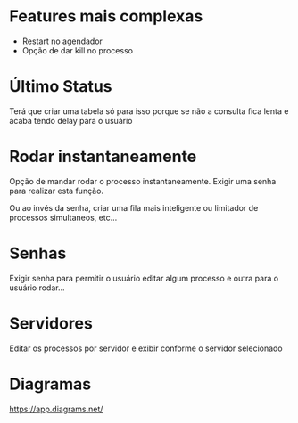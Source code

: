 # Features mais complexas

* Restart no agendador
* Opção de dar kill no processo

# Último Status

Terá que criar uma tabela só para isso porque se não a consulta fica lenta e acaba tendo delay para o usuário

# Rodar instantaneamente

Opção de mandar rodar o processo instantaneamente. Exigir uma senha para realizar esta função.

Ou ao invés da senha, criar uma fila mais inteligente ou limitador de processos simultaneos, etc...

# Senhas

Exigir senha para permitir o usuário editar algum processo e outra para o usuário rodar...

# Servidores

Editar os processos por servidor e exibir conforme o servidor selecionado

# Diagramas
https://app.diagrams.net/
